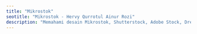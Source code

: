 ```yaml
---
title: "Mikrostok"
seotitle: "Mikrostok - Hervy Qurrotul Ainur Rozi"
description: "Memahami desain Mikrostok, Shutterstock, Adobe Stock, Dreamstime, 123rf dengan Free Software."
---
```

